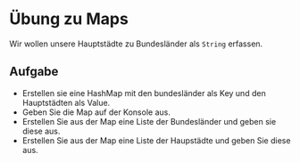 # Übung zu Maps
Wir wollen unsere Hauptstädte zu Bundesländer als `String` erfassen.

## Aufgabe
- Erstellen sie eine HashMap mit den bundesländer als Key und den Hauptstädten als Value.
- Geben Sie die Map auf der Konsole aus.
- Erstellen Sie aus der Map eine Liste der Bundesländer und geben sie diese aus.
- Erstellen Sie aus der Map eine Liste der Haupstädte und geben Sie diese aus.
